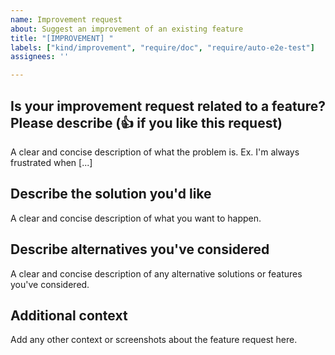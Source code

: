 ```yaml
---
name: Improvement request
about: Suggest an improvement of an existing feature
title: "[IMPROVEMENT] "
labels: ["kind/improvement", "require/doc", "require/auto-e2e-test"]
assignees: ''

---
```


## Is your improvement request related to a feature? Please describe (👍 if you like this request)

A clear and concise description of what the problem is. Ex. I'm always frustrated when [...]

## Describe the solution you'd like

A clear and concise description of what you want to happen.

## Describe alternatives you've considered

A clear and concise description of any alternative solutions or features you've considered.

## Additional context

Add any other context or screenshots about the feature request here.
